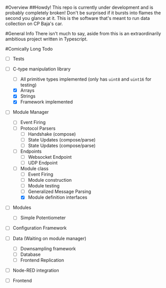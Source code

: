#Overview
##Howdy! This repo is currently under development and is probably completely broken! Don't be surprised if it bursts into flames the second you glance at it. 
This is the software that's meant to run data collection on CP Baja's car. 

#General Info
There isn't much to say, aside from this is an extraordinarily ambitious project written in Typescript. 

#Comically Long Todo 
- [ ] Tests 
- [ ] C-type manipulation library
    - [ ] All primitive types implemented (only has `uint8` and `uint16` for testing)
    - [x] Arrays
    - [x] Strings
    - [x] Framework implemented

- [ ] Module Manager
    - [ ] Event Firing
    - [ ] Protocol Parsers
        - [ ] Handshake (compose)
        - [ ] State Updates (compose/parse)
        - [ ] State Updates (compose/parse)
    - [ ] Endpoints
        - [ ] Websocket Endpoint
        - [ ] UDP Endpoint
    - [ ] Module class
        - [ ] Event Firing
        - [ ] Module construction
        - [ ] Module testing
        - [ ] Generalized Message Parsing
        - [x] Module definition interfaces
    
- [ ] Modules
    - [ ] Simple Potentiometer

- [ ] Configuration Framework

- [ ] Data (Waiting on module manager)
    - [ ] Downsampling framework
    - [ ] Database 
    - [ ] Frontend Replication
    
- [ ] Node-RED integration
  
- [ ] Frontend
